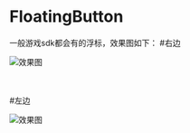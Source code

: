 # FloatingButton
一般游戏sdk都会有的浮标，效果图如下：
#右边


![效果图](https://github.com/zhongweilijinwei/FloatingButton/blob/master/aa.png)
<br />
<br />
<br />

#左边

![效果图](https://github.com/zhongweilijinwei/FloatingButton/blob/master/bb.png)
